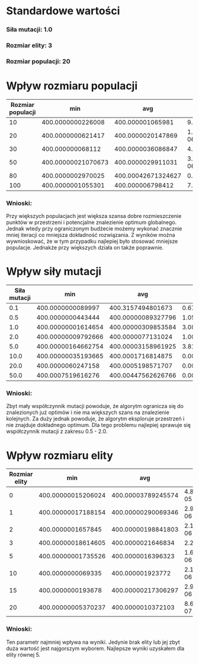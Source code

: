 # Standardowe wartości
### Siła mutacji: 1.0
### Rozmiar elity: 3
### Rozmiar populacji: 20


# Wpływ rozmiaru populacji

| Rozmiar populacji | min                | avg                | stdev                  | max               |
| ----------------- | ------------------ | ------------------ | ---------------------- | ----------------- |
| 10                | 400.0000000226008  | 400.000001065981   | 9.29482924286381e-07   | 400.0000031608251 |
| 20                | 400.0000000621417  | 400.0000020147869  | 1.7457427152589692e-06 | 400.0000068593968 |
| 30                | 400.000000068112   | 400.0000036086847  | 4.411311307307273e-06  | 400.0000181452016 |
| 50                | 400.00000021070673 | 400.0000029911031  | 3.0442823005181825e-06 | 400.0000128455922 |
| 80                | 400.0000002970025  | 400.00042671324627 | 0.0018187512231011553  | 400.0090705488448 |
| 100               | 400.0000001055301  | 400.000006798412   | 7.739922320602943e-06  | 400.0000275121892 |

### Wnioski:
Przy większych populacjach jest większa szansa dobre rozmieszczenie punktów w przestrzeni i potencjalne znalezienie optimum globalnego.
Jednak wtedy przy ograniczonym budżecie możemy wykonać znacznie mniej iteracji co mniejsza dokładność rozwiązania.
Z wyników można wywnioskować, że w tym przypadku najlepiej było stosować mniejsze populacje. Jednakże przy większych działa on także poprawnie.

# Wpływ siły mutacji


| Siła mutacji | min                | avg                | stdev                  | max                |
| ------------ | ------------------ | ------------------ | ---------------------- | ------------------ |
| 0.1          | 400.0000000089997  | 400.3157494801673  | 0.676833741633577      | 402.86677244134745 |
| 0.5          | 400.0000000443444  | 400.00000089327796 | 1.0568310825837695e-06 | 400.0000042150069  |
| 1.0          | 400.00000001614654 | 400.00000309853584 | 3.0805744890668854e-06 | 400.00001043442325 |
| 2.0          | 400.00000009792666 | 400.0000077131024  | 1.006246577767641e-05  | 400.00004740064674 |
| 5.0          | 400.00000164662754 | 400.00003158961925 | 3.810603430385263e-05  | 400.00016044859177 |
| 10.0         | 400.00000035193665 | 400.0001716814875  | 0.00014704113306136124 | 400.0005667855365  |
| 20.0         | 400.0000060247158  | 400.0005198571707  | 0.0005494589367447792  | 400.00213870103903 |
| 50.0         | 400.0007519616276  | 400.00447562626766 | 0.004328375217188277   | 400.016593685632   |

### Wnioski:
Zbyt mały współczynnik mutacji powoduje, że algorytm ogranicza się do znalezionych już optimów i nie ma większych szans na znalezienie kolejnych.
Za duży jednak powoduje, że algorytm eksploruje przestrzeń i nie znajduje dokładnego optimum.
Dla tego problemu najlepiej sprawuje się współczynnik mutacji z zakresu 0.5 - 2.0.

# Wpływ rozmiaru elity

| Rozmiar elity | min                | avg                | stdev                  | max                |
| ------------- | ------------------ | ------------------ | ---------------------- | ------------------ |
| 0             | 400.00000015206024 | 400.00003789245574 | 4.8411872325595026e-05 | 400.0001653571013  |
| 1             | 400.00000017188154 | 400.00000290069346 | 2.9225540430974973e-06 | 400.0000128265121  |
| 2             | 400.0000001657845  | 400.00000198841803 | 2.134276152511026e-06  | 400.00000964153645 |
| 3             | 400.00000018614605 | 400.0000021646834  | 2.26296478100453e-06   | 400.00000758721603 |
| 5             | 400.00000001735526 | 400.0000016396323  | 1.6441173502498376e-06 | 400.0000059631805  |
| 10            | 400.0000000069335  | 400.000001923772   | 2.175054916524016e-06  | 400.00000959226236 |
| 15            | 400.0000000193678  | 400.00000217306297 | 2.9727751027770357e-06 | 400.00001000514254 |
| 20            | 400.00000005370237 | 400.0000010372103  | 8.641617407617417e-07  | 400.00000334365524 |

### Wnioski:
Ten parametr najmniej wpływa na wyniki. Jedynie brak elity lub jej zbyt duża wartość 
jest najgorszym wyborem. Najlepsze wyniki uzyskałem dla elity równej 5.